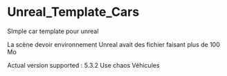 # Unreal_Template_Cars
SImple car template pour unreal

La scène devoir environnement Unreal avait des fichier faisant plus de 100 Mo

Actual version supported : 5.3.2
Use chaos Véhicules
